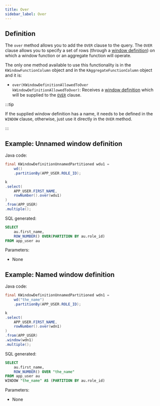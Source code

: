 ```yaml
---
title: Over
sidebar_label: Over
---
```


## Definition

The `over` method allows you to add the `OVER` clause to the query. The `OVER` clause allows you to specify a set of rows (through a [window definition](/docs/select-statement/window/introduction#build-a-window-definition)) on which a window function or an aggregate function will operate.

The only one method available to use this functionality is in the `KWindowFunctionColumn` object and in the `KAggregateFunctionColumn` object and it is:

- `over(KWindowDefinitionAllowedToOver kWindowDefinitionAllowedToOver)`: Receives a [window definition](/docs/select-statement/window/introduction#build-a-window-definition) which will be supplied to the [`OVER`](/docs/select-statement/window/over) clause.

:::tip

If the supplied window definition has a name, it needs to be defined in the `WINDOW` clause, otherwise, just use it directly in the `OVER` method.

:::

## Example: Unnamed window definition

Java code:

```java
final KWindowDefinitionUnnamedPartitioned wdu1 =
    wd()
    .partitionBy(APP_USER.ROLE_ID);

k
.select(
    APP_USER.FIRST_NAME,
    rowNumber().over(wdu1)
)
.from(APP_USER)
.multiple();
```

SQL generated:

```sql
SELECT
    au.first_name,
    ROW_NUMBER() OVER(PARTITION BY au.role_id)
FROM app_user au
```

Parameters:

- None

## Example: Named window definition

Java code:

```java
final KWindowDefinitionUnnamedPartitioned wdn1 =
    wd("the_name")
    .partitionBy(APP_USER.ROLE_ID);

k
.select(
    APP_USER.FIRST_NAME,
    rowNumber().over(wdn1)
)
.from(APP_USER)
.window(wdn1)
.multiple();
```

SQL generated:

```sql
SELECT
    au.first_name,
    ROW_NUMBER() OVER "the_name"
FROM app_user au
WINDOW "the_name" AS (PARTITION BY au.role_id)
```

Parameters:

- None